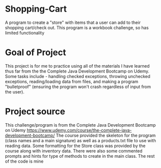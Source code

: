# Shopping-Cart

A program to create a "store" with items that a user can add to their shopping cart/check out. This program is a workbook challenge, so has limited functionality

# Goal of Project
This project is for me to practice using all of the materials I have learned thus far from the the Complete Java Development Bootcamp on Udemy. Some tasks include - handling checked exceptions, throwing unchecked exceptions, reading/loading data from files, and making a program "bulletproof" (ensuring the program won't crash regardless of input from the user).

# Project source
This challenge/program is from the Complete Java Development Bootcamp on Udemy https://www.udemy.com/course/the-complete-java-development-bootcamp/
The course provided the skeleton for the program (class names and a main signature) as well as a products.txt file to use with reading data. Some formatting for the Store class was provided by the course along with inventory data. There were also some commented prompts and hints for type of methods to create in the main class. The rest of the code is mine 
